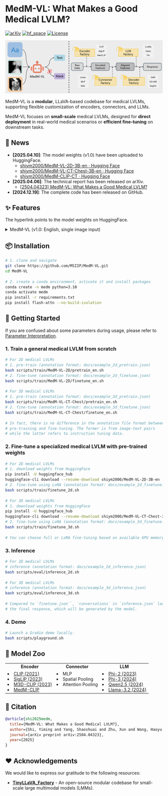 # MedM-VL: What Makes a Good Medical LVLM?

[![arXiv](https://img.shields.io/badge/Arxiv-2504.04323-b31b1b.svg?logo=arXiv)](https://arxiv.org/abs/2504.04323) [![hf_space](https://img.shields.io/badge/🤗-%20Open%20In%20HF-blue.svg)](https://huggingface.co/collections/shiym2000/medm-vl-67f739e50d344d712eb7b010) [![License](https://img.shields.io/badge/License-Apache%202.0-yellow)](./LICENSE)

![architecture](./assets/architecture.png)

MedM-VL is a **modular**, LLaVA-based codebase for medical LVLMs, supporting flexible customization of encoders, connectors, and LLMs.

MedM-VL focuses on **small-scale** medical LVLMs, designed for **direct deployment** in real-world medical scenarios or **efficient fine-tuning** on downstream tasks.


## :newspaper: News
+ **[2025.04.10]**: The model weights (v1.0) have been uploaded to HuggingFace.
  + [shiym2000/MedM-VL-2D-3B-en · Hugging Face](https://huggingface.co/shiym2000/MedM-VL-2D-3B-en)
  + [shiym2000/MedM-VL-CT-Chest-3B-en · Hugging Face](https://huggingface.co/shiym2000/MedM-VL-CT-Chest-3B-en)
  + [shiym2000/MedM-CLIP-CT · Hugging Face](https://huggingface.co/shiym2000/MedM-CLIP-CT)
+ **[2025.04.06]**: The technical report has been released on arXiv.
  + [\[2504.04323\] MedM-VL: What Makes a Good Medical LVLM?](https://arxiv.org/abs/2504.04323)
+ **[2024.12.19]**: The complete code has been released on GitHub.


## :sparkles: Features
The hyperlink points to the model weights on HuggingFace.

<details>
<summary>MedM-VL (v1.0: English, single image input)</summary>

+ [MedM-VL-2D-3B-en](https://huggingface.co/shiym2000/MedM-VL-2D-3B-en): A medical LVLM trained on **2D** medical images and **English** medical texts.
+ [MedM-VL-CT-Chest-3B-en](https://huggingface.co/shiym2000/MedM-VL-CT-Chest-3B-en): A medical LVLM trained on **3D** chest CT volumes and **English** medical texts.

</details>


## :package: Installation
``` bash
# 1. clone and navigate
git clone https://github.com/MSIIP/MedM-VL.git
cd MedM-VL

# 2. create a conda environment, activate it and install packages
conda create -n medm python=3.10
conda activate medm
pip install -r requirements.txt
pip install flash-attn --no-build-isolation
```


## :rocket: Getting Started

If you are confused about some parameters during usage, please refer to [Parameter Interpretation](docs/param_interpretation.md).

### 1. Train a general medical LVLM from scratch

``` bash
# For 2D medical LVLMs
# 1. pre-train (annotation format: docs/example_2d_pretrain.json)
bash scripts/train/MedM-VL-2D/pretrain_en.sh
# 2. fine-tune (annotation format: docs/example_2d_finetune.json)
bash scripts/train/MedM-VL-2D/finetune_en.sh

# For 3D medical LVLMs
# 1. pre-train (annotation format: docs/example_3d_pretrain.json)
bash scripts/train/MedM-VL-CT-Chest/pretrain_en.sh
# 2. fine-tune (annotation format: docs/example_3d_finetune.json)
bash scripts/train/MedM-VL-CT-Chest/finetune_en.sh

# In fact, there is no difference in the annotation file format between
# pre-training and fine-tuning. The former is from image-text pairs
# while the latter refers to instruction tuning data.
```

### 2. Fine-tune a specialized medical LVLM with pre-trained weights

``` bash
# For 2D medical LVLMs
# 1. download weights from HuggingFace
pip install -U huggingface_hub
huggingface-cli download --resume-download shiym2000/MedM-VL-2D-3B-en --local-dir work_dirs/MedM-VL-2D-3B-en
# 2. fine-tune using LoRA (annotation format: docs/example_2d_finetune.json)
bash scripts/train/finetune_2d.sh

# For 3D medical LVLMs
# 1. download weights from HuggingFace
pip install -U huggingface_hub
huggingface-cli download --resume-download shiym2000/MedM-VL-CT-Chest-3B-en --local-dir work_dirs/MedM-VL-CT-Chest-3B-en
# 2. fine-tune using LoRA (annotation format: docs/example_3d_finetune.json)
bash scripts/train/finetune_3d.sh

# You can choose full or LoRA fine-tuning based on available GPU memory.
```

### 3. Inference

``` bash
# For 2D medical LVLMs
# inference (annotation format: docs/example_2d_inference.json)
bash scripts/eval/inference_2d.sh

# For 3D medical LVLMs
# inference (annotation format: docs/example_3d_inference.json)
bash scripts/eval/inference_3d.sh

# Compared to `finetune.json``, `conversations` in `inference.json` lacks
# the final response, which will be generated by the model.
```

### 4. Demo

``` bash
# Launch a Gradio demo locally.
bash scripts/playground.sh
```


## :robot: Model Zoo
<table>
  <tr align="center">
    <td><b>Encoder</b></td>
    <td><b>Connector</b></td>
    <td><b>LLM</b></td>
  </tr>
  <tr valign="top">
    <td>
      <li><a href="https://arxiv.org/abs/2103.00020"> CLIP (2021) </a></li>
      <li><a href="https://arxiv.org/abs/2303.15343"> SigLIP (2023) </a></li>
      <li><a href="https://arxiv.org/abs/2404.00578"> M3D-CLIP (2023) </a></li>
      <li><a href="https://huggingface.co/collections/shiym2000/medm-clip-67f7afd8a3dbcff656466805"> MedM-CLIP <a></li>
    </td>
    <td>
      <li> MLP </li>
      <li> Spatial Pooling </li>
      <li> Attention Pooling </li>
    </td>
    <td>
      <li><a href="https://www.microsoft.com/en-us/research/blog/phi-2-the-surprising-power-of-small-language-models/"> Phi-2 (2023) </a></li>
      <li><a href="https://arxiv.org/abs/2404.14219"> Phi-3 (2024) </a></li>
      <li><a href="https://arxiv.org/abs/2412.15115"> Qwen2.5 (2024) </a></li>
      <li><a href="https://ai.meta.com/blog/llama-3-2-connect-2024-vision-edge-mobile-devices/"> Llama-3.2 (2024) </a></li>
    </td>
  </tr>
</table>


## :book: Citation
``` bibtex
@article{shi2025medm,
  title={MedM-VL: What Makes a Good Medical LVLM?},
  author={Shi, Yiming and Yang, Shaoshuai and Zhu, Xun and Wang, Haoyu and Li, Miao and Wu, Ji},
  journal={arXiv preprint arXiv:2504.04323},
  year={2025}
}
```


## :heart: Acknowledgements

We would like to express our gratitude to the following resources:

+ [**TinyLLaVA_Factory**](https://github.com/TinyLLaVA/TinyLLaVA_Factory) - An open-source modular codebase for small-scale large multimodal models (LMMs).

